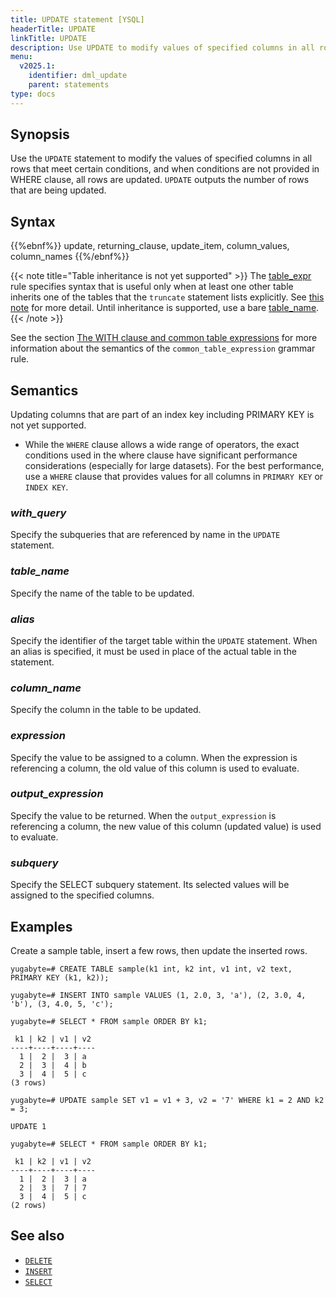 ```yaml
---
title: UPDATE statement [YSQL]
headerTitle: UPDATE
linkTitle: UPDATE
description: Use UPDATE to modify values of specified columns in all rows that meet certain conditions. When conditions are not provided in WHERE clause, all rows update.
menu:
  v2025.1:
    identifier: dml_update
    parent: statements
type: docs
---
```


## Synopsis

Use the `UPDATE` statement to modify the values of specified columns in all rows that meet certain conditions, and when conditions are not provided in WHERE clause, all rows are updated. `UPDATE` outputs the number of rows that are being updated.

## Syntax

{{%ebnf%}}
  update,
  returning_clause,
  update_item,
  column_values,
  column_names
{{%/ebnf%}}

{{< note title="Table inheritance is not yet supported" >}}
The [table_expr](../../../syntax_resources/grammar_diagrams/#table-expr) rule specifies syntax that is useful only when at least one other table inherits one of the tables that the `truncate` statement lists explicitly. See [this note](../ddl_alter_table#table-expr-note) for more detail. Until inheritance is supported, use a bare [table_name](../../../syntax_resources/grammar_diagrams/#table-name).
{{< /note >}}

See the section [The WITH clause and common table expressions](../../with-clause/) for more information about the semantics of the `common_table_expression` grammar rule.

## Semantics

Updating columns that are part of an index key including PRIMARY KEY is not yet supported.

- While the `WHERE` clause allows a wide range of operators, the exact conditions used in the where clause have significant performance considerations (especially for large datasets). For the best performance, use a `WHERE` clause that provides values for all columns in `PRIMARY KEY` or `INDEX KEY`.

### *with_query*

Specify the subqueries that are referenced by name in the `UPDATE` statement.

### *table_name*

Specify the name of the table to be updated.

### *alias*

Specify the identifier of the target table within the `UPDATE` statement. When an alias is specified, it must be used in place of the actual table in the statement.

### *column_name*

Specify the column in the table to be updated.

### *expression*

Specify the value to be assigned to a column. When the expression is referencing a column, the old value of this column is used to evaluate.

### *output_expression*

Specify the value to be returned. When the `output_expression` is referencing a column, the new value of this column (updated value) is used to evaluate.

### *subquery*

Specify the SELECT subquery statement. Its selected values will be assigned to the specified columns.

## Examples

Create a sample table, insert a few rows, then update the inserted rows.

```plpgsql
yugabyte=# CREATE TABLE sample(k1 int, k2 int, v1 int, v2 text, PRIMARY KEY (k1, k2));
```

```plpgsql
yugabyte=# INSERT INTO sample VALUES (1, 2.0, 3, 'a'), (2, 3.0, 4, 'b'), (3, 4.0, 5, 'c');
```

```plpgsql
yugabyte=# SELECT * FROM sample ORDER BY k1;
```

```
 k1 | k2 | v1 | v2
----+----+----+----
  1 |  2 |  3 | a
  2 |  3 |  4 | b
  3 |  4 |  5 | c
(3 rows)
```

```plpgsql
yugabyte=# UPDATE sample SET v1 = v1 + 3, v2 = '7' WHERE k1 = 2 AND k2 = 3;
```

```
UPDATE 1
```

```plpgsql
yugabyte=# SELECT * FROM sample ORDER BY k1;
```

```
 k1 | k2 | v1 | v2
----+----+----+----
  1 |  2 |  3 | a
  2 |  3 |  7 | 7
  3 |  4 |  5 | c
(2 rows)
```

## See also

- [`DELETE`](../dml_delete/)
- [`INSERT`](../dml_insert)
- [`SELECT`](../dml_select/)
